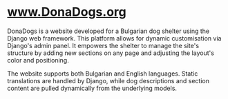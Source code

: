# www.DonaDogs.org

DonaDogs is a website developed for a Bulgarian dog shelter using the Django web framework. This platform allows for dynamic customisation via Django's admin panel. It empowers the shelter to manage the site's structure by adding new sections on any page and adjusting the layout's color and positioning.

The website supports both Bulgarian and English languages. Static translations are handled by Django, while dog descriptions and section content are pulled dynamically from the underlying models. 
